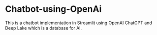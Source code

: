 # Chatbot-using-OpenAi
This is a chatbot implementation in Streamlit using OpenAI ChatGPT and Deep Lake which is a database for AI.
